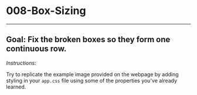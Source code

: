 # 008-Box-Sizing
***

## Goal: Fix the broken boxes so they form one continuous row.

*Instructions:*

Try to replicate the example image provided on the webpage by adding styling in your
`app.css` file using some of the properties you've already learned.
